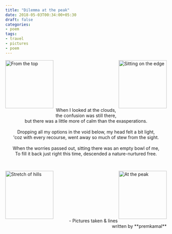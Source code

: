 ```yaml
---
title: "Dilemma at the peak"
date: 2018-05-03T00:34:00+05:30
draft: false
categories:
- poem
tags:
- travel
- pictures
- poem
---
```


<p>
<img src="/tp/tp_bag.jpg" alt="From the top" style="width: 150px;" align="left"/>&nbsp;<img src="/tp/tp_ponder.jpg" alt="Sitting on the edge" style="width: 150px;" align="right" />
</p>
<br><br><br><br><br><br>
<p align="center">
When I looked at the clouds, the confusion was still there,<br>
but there was a little more of calm than the exasperations.
<br><br>
Dropping all my options in the void below, my head felt a bit light,<br>
'coz with every recourse, went away so much of stew from the sight.
<br><br>
When the worries passed out, sitting there was an empty bowl of me,<br>
To fill it back just right this time, descended a nature-nurtured free.
</p>
<br>
<p>
<img src="/tp/tp_hill.jpg" alt="Stretch of hills" style="width: 150px;" align="left"/>&nbsp;<img src="/tp/tp_shoes.jpg" alt="At the peak" style="width: 150px;" align="right"/>
</p>

<br><br><br><br><br><br>
<p align="right">
- Pictures taken & lines written by **premkamal**

</p>